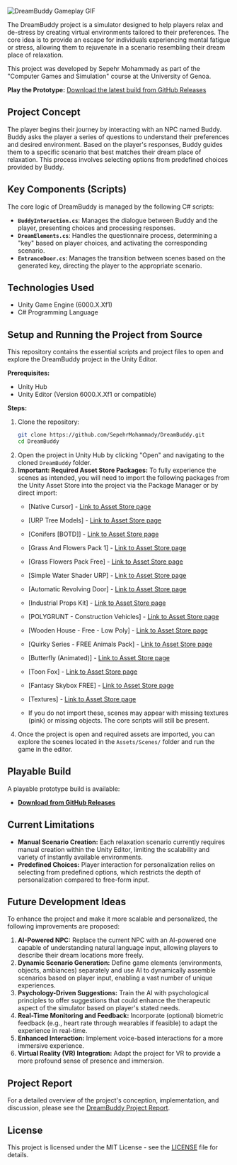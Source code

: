![DreamBuddy Gameplay GIF](gameplay.gif)

The DreamBuddy project is a simulator designed to help players relax and de-stress by creating virtual environments tailored to their preferences. The core idea is to provide an escape for individuals experiencing mental fatigue or stress, allowing them to rejuvenate in a scenario resembling their dream place of relaxation.

This project was developed by Sepehr Mohammady as part of the "Computer Games and Simulation" course at the University of Genoa.

**Play the Prototype:** [Download the latest build from GitHub Releases](URL_TO_YOUR_GITHUB_RELEASE_PAGE_FOR_DREAMBUDDY)

## Project Concept

The player begins their journey by interacting with an NPC named Buddy. Buddy asks the player a series of questions to understand their preferences and desired environment. Based on the player's responses, Buddy guides them to a specific scenario that best matches their dream place of relaxation. This process involves selecting options from predefined choices provided by Buddy.

## Key Components (Scripts)

The core logic of DreamBuddy is managed by the following C# scripts:

*   **`BuddyInteraction.cs`**: Manages the dialogue between Buddy and the player, presenting choices and processing responses.
*   **`DreamElements.cs`**: Handles the questionnaire process, determining a "key" based on player choices, and activating the corresponding scenario.
*   **`EntranceDoor.cs`**: Manages the transition between scenes based on the generated key, directing the player to the appropriate scenario.

## Technologies Used

*   Unity Game Engine (6000.X.Xf1)
*   C# Programming Language

## Setup and Running the Project from Source

This repository contains the essential scripts and project files to open and explore the DreamBuddy project in the Unity Editor.

**Prerequisites:**
*   Unity Hub
*   Unity Editor (Version 6000.X.Xf1 or compatible)

**Steps:**
1.  Clone the repository:
    ```bash
    git clone https://github.com/SepehrMohammady/DreamBuddy.git
    cd DreamBuddy
    ```
2.  Open the project in Unity Hub by clicking "Open" and navigating to the cloned `DreamBuddy` folder.
3.  **Important: Required Asset Store Packages:** To fully experience the scenes as intended, you will need to import the following packages from the Unity Asset Store into the project via the Package Manager or by direct import:
    *   [Native Cursor] - [Link to Asset Store page](https://assetstore.unity.com/packages/tools/utilities/native-cursor-220347)
    *   [URP Tree Models] - [Link to Asset Store page](https://assetstore.unity.com/packages/3d/vegetation/trees/urp-tree-models-253340)
    *   [Conifers [BOTD]] - [Link to Asset Store page](https://assetstore.unity.com/packages/3d/vegetation/trees/conifers-botd-142076)
    *   [Grass And Flowers Pack 1] - [Link to Asset Store page](https://assetstore.unity.com/packages/2d/textures-materials/nature/grass-and-flowers-pack-1-17100)
    *   [Grass Flowers Pack Free] - [Link to Asset Store page](https://assetstore.unity.com/packages/2d/textures-materials/nature/grass-flowers-pack-free-138810)
    *   [Simple Water Shader URP] - [Link to Asset Store page](https://assetstore.unity.com/packages/2d/textures-materials/water/simple-water-shader-urp-191449)
    *   [Automatic Revolving Door] - [Link to Asset Store page](https://assetstore.unity.com/packages/3d/props/furniture/automatic-revolving-door-153549)
    *   [Industrial Props Kit] - [Link to Asset Store page](https://assetstore.unity.com/packages/3d/props/industrial/industrial-props-kit-84745)
    *   [POLYGRUNT - Construction Vehicles] - [Link to Asset Store page](https://assetstore.unity.com/packages/3d/vehicles/land/polygrunt-construction-vehicles-168884)
    *   [Wooden House - Free - Low Poly] - [Link to Asset Store page](https://assetstore.unity.com/packages/3d/environments/wooden-house-free-low-poly-270889)
    *   [Quirky Series - FREE Animals Pack] - [Link to Asset Store page](https://assetstore.unity.com/packages/3d/characters/animals/quirky-series-free-animals-pack-178235)
    *   [Butterfly (Animated)] - [Link to Asset Store page](https://assetstore.unity.com/packages/3d/characters/animals/insects/butterfly-animated-58355)
    *   [Toon Fox] - [Link to Asset Store page](https://assetstore.unity.com/packages/3d/characters/animals/toon-fox-183005)
    *   [Fantasy Skybox FREE] - [Link to Asset Store page](https://assetstore.unity.com/packages/2d/textures-materials/sky/fantasy-skybox-free-18353)
    *   [Textures] - [Link to Asset Store page](https://polyhaven.com/textures)

    
    *   If you do not import these, scenes may appear with missing textures (pink) or missing objects. The core scripts will still be present.
4.  Once the project is open and required assets are imported, you can explore the scenes located in the `Assets/Scenes/` folder and run the game in the editor.

## Playable Build

A playable prototype build is available:
*   **[Download from GitHub Releases](URL_TO_YOUR_GITHUB_RELEASE_PAGE_FOR_DREAMBUDDY)**

## Current Limitations

*   **Manual Scenario Creation:** Each relaxation scenario currently requires manual creation within the Unity Editor, limiting the scalability and variety of instantly available environments.
*   **Predefined Choices:** Player interaction for personalization relies on selecting from predefined options, which restricts the depth of personalization compared to free-form input.

## Future Development Ideas

To enhance the project and make it more scalable and personalized, the following improvements are proposed:

1.  **AI-Powered NPC:** Replace the current NPC with an AI-powered one capable of understanding natural language input, allowing players to describe their dream locations more freely.
2.  **Dynamic Scenario Generation:** Define game elements (environments, objects, ambiances) separately and use AI to dynamically assemble scenarios based on player input, enabling a vast number of unique experiences.
3.  **Psychology-Driven Suggestions:** Train the AI with psychological principles to offer suggestions that could enhance the therapeutic aspect of the simulator based on player's stated needs.
4.  **Real-Time Monitoring and Feedback:** Incorporate (optional) biometric feedback (e.g., heart rate through wearables if feasible) to adapt the experience in real-time.
5.  **Enhanced Interaction:** Implement voice-based interactions for a more immersive experience.
6.  **Virtual Reality (VR) Integration:** Adapt the project for VR to provide a more profound sense of presence and immersion.

## Project Report

For a detailed overview of the project's conception, implementation, and discussion, please see the [DreamBuddy Project Report](Documents/Report.pdf).

## License

This project is licensed under the MIT License - see the [LICENSE](LICENSE) file for details.